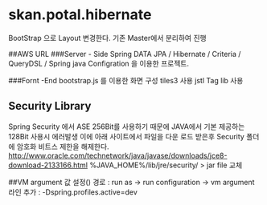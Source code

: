 # skan.potal.hibernate

BootStrap 으로 Layout 변경한다.
기존 Master에서 분리하여 진행


##AWS URL
###Server - Side
Spring DATA JPA / Hibernate / Criteria / QueryDSL / Spring java Configration 을 이용한 프로젝트.

###Fornt -End 
bootstrap.js 를 이용한 화면 구성 
tiles3 사용 
jstl Tag lib 사용

## Security Library
Spring Security 에서 ASE 256Bit를 사용하기 때문에 
	JAVA에서 기본 제공하는 128Bit 사용시 에러발생 이에 아래 사이트에서 파일을 다운 로드 받은후 Security 폴더에 암호화 비트스 제한을 해제한다.
	http://www.oracle.com/technetwork/java/javase/downloads/jce8-download-2133166.html
	%JAVA_HOME%/lib/jre/security/ > jar file 교체 

##VM argument 값 설정()
	경로 : run as -> run configuration -> vm argument
	라인 추가 : 
	-Dspring.profiles.active=dev
	
